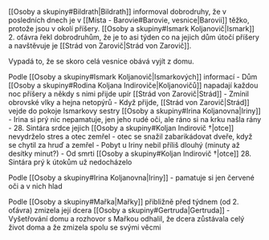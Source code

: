 [[Osoby a skupiny#Bildrath|Bildrath]] informoval dobrodruhy, že v posledních dnech je v [[Místa - Barovie#Barovie, vesnice|Barovii]] těžko, protože jsou v okolí příšery. [[Osoby a skupiny#Ismark Koljanovič|Ismark]] 2. oťávra řekl dobrodruhům, že je to asi týden co na jejich dům útočí příšery a navštěvuje je [[Strád von Zarovič|Strád von Zarovič]].

Vypadá to, že se skoro celá vesnice obává vyjít z domu.

Podle [[Osoby a skupiny#Ismark Koljanovič|Ismarkových]] informací
	- Dům [[Osoby a skupiny#Rodina Koljana Indiroviče|Koljanovičů]] napadají každou noc příšery a někdy s nimi přijde upír [[Strád von Zarovič|Strád]]
		- Zmínil obrovské vlky a hejna netopýrů
	- Když přijde, [[Strád von Zarovič|Strád]] vejde do pokoje Ismarkovy sestry [[Osoby a skupiny#Irina Koljanovna|Iriny]]
	- Irina si prý nic nepamatuje, jen jeho rudé oči, ale ráno si na krku našla rány
	- 28. Sintára srdce jejich [[Osoby a skupiny#Koljan Indirovič †|otce]] nevydrželo stres a otec zemřel
		- otec se snažil zabarikádovat dveře, když se chytil za hruď a zemřel
	- Pobyt u Iriny nebil příliš dlouhý (minuty až desítky minut?)
	- Od smrti [[Osoby a skupiny#Koljan Indirovič †|otce]] 28. Sintára prý k útokům už nedocházelo

Podle [[Osoby a skupiny#Irina Koljanovna|Iriny]]
	- pamatuje si jen červené oči a v nich hlad

Podle [[Osoby a skupiny#Mařka|Mařky]] přibližně před týdnem (od 2. oťávra) zmizela její dcera [[Osoby a skupiny#Gertruda|Gertruda]]
	- Vyšetřování domu a rozhovor s Mařkou odhalil, že dcera zůstávala celý život doma a že zmizela spolu se svými věcmi
